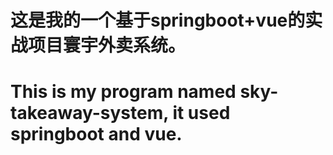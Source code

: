 # 这是我的一个基于springboot+vue的实战项目寰宇外卖系统。
# This is my program named sky-takeaway-system, it used springboot and vue.
